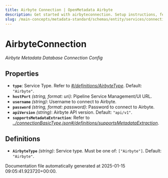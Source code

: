 ```yaml
---
title: Airbyte Connection | OpenMetadata Airbyte
description: Get started with airbyteconnection. Setup instructions, features, and configuration details inside.
slug: /main-concepts/metadata-standard/schemas/entity/services/connections/pipeline/airbyteconnection
---
```


# AirbyteConnection

*Airbyte Metadata Database Connection Config*

## Properties

- **`type`**: Service Type. Refer to *[#/definitions/AirbyteType](#definitions/AirbyteType)*. Default: `"Airbyte"`.
- **`hostPort`** *(string, format: uri)*: Pipeline Service Management/UI URL.
- **`username`** *(string)*: Username to connect to Airbyte.
- **`password`** *(string, format: password)*: Password to connect to Airbyte.
- **`apiVersion`** *(string)*: Airbyte API version. Default: `"api/v1"`.
- **`supportsMetadataExtraction`**: Refer to *[../connectionBasicType.json#/definitions/supportsMetadataExtraction](#/connectionBasicType.json#/definitions/supportsMetadataExtraction)*.
## Definitions

- **`AirbyteType`** *(string)*: Service type. Must be one of: `["Airbyte"]`. Default: `"Airbyte"`.


Documentation file automatically generated at 2025-01-15 09:05:41.923720+00:00.
